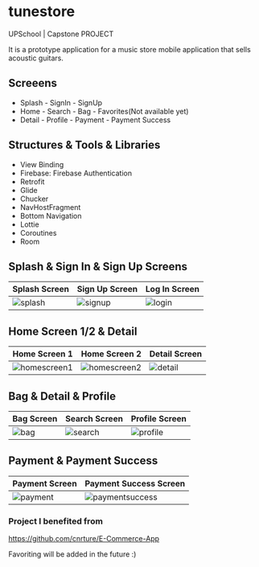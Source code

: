 # tunestore
UPSchool | Capstone PROJECT

It is a prototype application for a music store mobile application that sells acoustic guitars.

## Screeens
- Splash - SignIn - SignUp
- Home - Search - Bag - Favorites(Not available yet)
- Detail - Profile - Payment - Payment Success

## Structures & Tools & Libraries

- View Binding
- Firebase: Firebase Authentication
- Retrofit
- Glide
- Chucker
- NavHostFragment
- Bottom Navigation
- Lottie
- Coroutines
- Room

## Splash & Sign In & Sign Up Screens

| Splash Screen             | Sign Up Screen            | Log In Screen        |
| ------------------------- | ------------------------- | ---------------------|
| ![splash](https://github.com/Ozgecs/tunestore-App/assets/82881652/30cba79a-dcfd-4299-a84f-295f636afc96) | ![signup](https://github.com/Ozgecs/tunestore-App/assets/82881652/9f87b2de-875c-43f6-ba65-5b9c5217de17) | ![login](https://github.com/Ozgecs/tunestore-App/assets/82881652/21c6faf2-cbd6-4782-8c11-551d91bbf6eb) |

## Home Screen 1/2 & Detail

| Home Screen 1             | Home Screen 2             | Detail Screen        |
| ------------------------- | ------------------------- | ---------------------|
| ![homescreen1](https://github.com/Ozgecs/tunestore-App/assets/82881652/24be8648-c8d6-454a-809d-e4c9313b612a) | ![homescreen2](https://github.com/Ozgecs/tunestore-App/assets/82881652/4d359498-7cfc-4b74-9b6a-dd7a1986b64d) | ![detail](https://github.com/Ozgecs/tunestore-App/assets/82881652/2ba2200d-cb5b-4bb2-af60-ee97f5984f03) |

## Bag & Detail & Profile

| Bag Screen                | Search Screen             | Profile Screen       |
| ------------------------- | ------------------------- | ---------------------|
| ![bag](https://github.com/Ozgecs/tunestore-App/assets/82881652/368d340d-5475-406f-a536-4bfa2bb58659) | ![search](https://github.com/Ozgecs/tunestore-App/assets/82881652/8f8bf184-cf3d-4988-9289-c7315d47bb92) | ![profile](https://github.com/Ozgecs/tunestore-App/assets/82881652/b6f4d9ec-e833-41f5-9552-f70c75818827) |

## Payment & Payment Success

| Payment Screen            | Payment Success Screen    | 
| ------------------------- | ------------------------- |
| ![payment](https://github.com/Ozgecs/tunestore-App/assets/82881652/21844a43-1fd0-4e3f-8536-fbaac23ea0d1) | ![paymentsuccess](https://github.com/Ozgecs/tunestore-App/assets/82881652/21b1a1c8-8824-40fa-b606-79d8d7802568) |



### Project I benefited from

https://github.com/cnrture/E-Commerce-App


Favoriting will be added in the future :)
